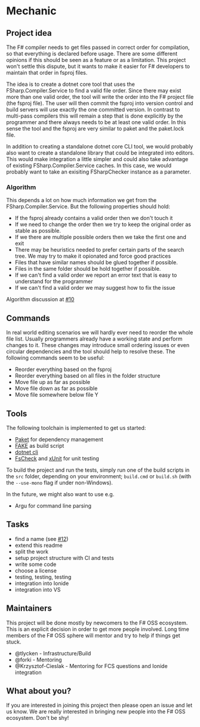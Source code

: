 # Mechanic

## Project idea

The F# compiler needs to get files passed in correct order for compilation, so that everything is declared before usage. 
There are some different opinions if this should be seen as a feature or as a limitation. This project won't settle this dispute, but it wants to make it easier for F# developers to maintain that order in fsproj files.

The idea is to create a dotnet core tool that uses the FSharp.Compiler.Service to find a valid file order. Since there may exist more than one valid order, the tool will write the order into the F# project file (the fsproj file). The user will then commit the fsproj into version control and build servers will use exactly the one committed version. In contrast to multi-pass compilers this will remain a step that is done explicitly by the programmer and there always needs to be at least one valid order. In this sense the tool and the fsproj are very similar to paket and the paket.lock file. 

In addition to creating a standalone dotnet core CLI tool, we would probably also want to create a standalone library that could be integrated into editors. This would make integration a little simpler and could also take advantage of existing FSharp.Compiler.Service caches. In this case, we would probably want to take an exisiting FSharpChecker instance as a parameter.

### Algorithm

This depends a lot on how much information we get from the FSharp.Compiler.Service. But the following properties should hold:

* If the fsproj already contains a valid order then we don't touch it 
* If we need to change the order then we try to keep the original order as stable as possible.
* If we there are multiple possible orders then we take the first one and exit 
* There may be heuristics needed to prefer certain parts of the search tree. We may try to make it opionated and force good practices
* Files that have similar names should be glued together if possible. 
* Files in the same folder should be hold together if possible. 
* If we can't find a valid order we report an error text that is easy to understand for the programmer 
* If we can't find a valid order we may suggest how to fix the issue 

Algorithm discussion at [#10](https://github.com/fsprojects/AProjectHasNoName/issues/10)

## Commands

In real world editing scenarios we will hardly ever need to reorder the whole file list. 
Usually programmers already have a working state and perform changes to it. These changes may introduce small ordering issues or even circular dependencies and the tool should help to resolve these. The following commands seem to be useful:

* Reorder everything based on the fsproj
* Reorder everything based on all files in the folder structure
* Move file up as far as possible
* Move file down as far as possible
* Move file somewhere below file Y

## Tools

The following toolchain is implemented to get us started:

* [Paket][paket] for dependency management 
* [FAKE][fake] as build script
* [dotnet cli][dotnet]
* [FsCheck][fscheck] and [xUnit][xunit] for unit testing

[paket]: https://fsprojects.github.io/Paket/
[fake]: https://fake.build/
[dotnet]: https://fake.build/
[fscheck]: https://fscheck.github.io/FsCheck/
[xunit]: https://xunit.github.io/

To build the project and run the tests, simply run one of the build scripts in the `src` folder,
depending on your environment; `build.cmd` or `build.sh` (with the `--use-mono` flag if under non-Windows).

In the future, we might also want to use e.g.

* Argu for command line parsing

## Tasks 

- find a name (see [#12](https://github.com/fsprojects/AProjectHasNoName/issues/12)) 
- extend this readme
- split the work 
- setup project structure with CI and tests
- write some code
- choose a license
- testing, testing, testing
- integration into Ionide 
- integration into VS

## Maintainers

This project will be done mostly by newcomers to the F# OSS ecosystem. This is an explicit decision in order to get more people involved. Long time members of the F# OSS sphere will mentor and try to help if things get stuck. 
 
- @tlycken - Infrastructure/Build
- @forki - Mentoring
- @Krzysztof-Cieslak - Mentoring for FCS questions and Ionide integration

## What about you?

If you are interested in joining this project then please open an issue and let us know. We are really interested in bringing new people into the F# OSS ecosystem. Don't be shy! 
